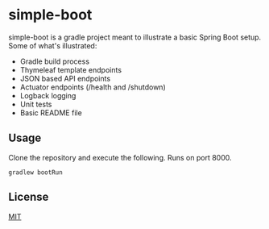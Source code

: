 # simple-boot

simple-boot is a gradle project meant to illustrate a basic Spring Boot setup.  Some of what's illustrated:
* Gradle build process
* Thymeleaf template endpoints
* JSON based API endpoints
* Actuator endpoints (/health and /shutdown)
* Logback logging
* Unit tests
* Basic README file

## Usage

Clone the repository and execute the following.  Runs on port 8000.

```
gradlew bootRun
```

## License
[MIT](https://choosealicense.com/licenses/mit/)